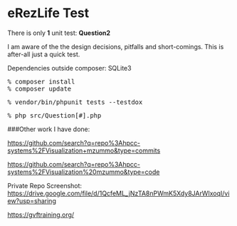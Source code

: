 # eRezLife Test

There is only **1** unit test: **Question2**

I am aware of the the design decisions, pitfalls and short-comings. This is after-all just a quick test.

Dependencies outside composer: SQLite3
<pre>
% composer install
% composer update
</pre>
<pre>
% vendor/bin/phpunit tests --testdox
</pre>
<pre>
% php src/Question[#].php
</pre>

###Other work I have done:

https://github.com/search?q=repo%3Ahpcc-systems%2FVisualization+mzummo&type=commits

https://github.com/search?q=repo%3Ahpcc-systems%2FVisualization%20mzummo&type=code

Private Repo Screenshot:
https://drive.google.com/file/d/1QcfeML_jNzTA8nPWmK5Xdy8JArWIxoqI/view?usp=sharing

https://gvftraining.org/




